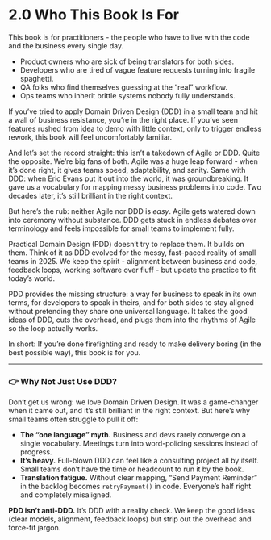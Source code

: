 # 2.0 Who This Book Is For

This book is for practitioners - the people who have to live with the code and the business every single day.

- Product owners who are sick of being translators for both sides.
- Developers who are tired of vague feature requests turning into fragile spaghetti.
- QA folks who find themselves guessing at the “real” workflow.
- Ops teams who inherit brittle systems nobody fully understands.

If you’ve tried to apply Domain Driven Design (DDD) in a small team and hit a wall of business resistance, you’re in the right place. If you’ve seen features rushed from idea to demo with little context, only to trigger endless rework, this book will feel uncomfortably familiar.

And let’s set the record straight: this isn’t a takedown of Agile or DDD. Quite the opposite. We’re big fans of both. Agile was a huge leap forward - when it’s done right, it gives teams speed, adaptability, and sanity. Same with DDD: when Eric Evans put it out into the world, it was groundbreaking. It gave us a vocabulary for mapping messy business problems into code. Two decades later, it’s still brilliant in the right context.

But here’s the rub: neither Agile nor DDD is *easy*. Agile gets watered down into ceremony without substance. DDD gets stuck in endless debates over terminology and feels impossible for small teams to implement fully.

Practical Domain Design (PDD) doesn’t try to replace them. It builds on them. Think of it as DDD evolved for the messy, fast-paced reality of small teams in 2025. We keep the spirit - alignment between business and code, feedback loops, working software over fluff - but update the practice to fit today’s world.

PDD provides the missing structure: a way for business to speak in its own terms, for developers to speak in theirs, and for both sides to stay aligned without pretending they share one universal language. It takes the good ideas of DDD, cuts the overhead, and plugs them into the rhythms of Agile so the loop actually works.

In short: If you’re done firefighting and ready to make delivery boring (in the best possible way), this book is for you.


---

### 👉 Why Not Just Use DDD?

Don’t get us wrong: we love Domain Driven Design. It was a game-changer when it came out, and it’s still brilliant in the right context. But here’s why small teams often struggle to pull it off:

- **The “one language” myth.** Business and devs rarely converge on a single vocabulary. Meetings turn into word-policing sessions instead of progress.
- **It’s heavy.** Full-blown DDD can feel like a consulting project all by itself. Small teams don’t have the time or headcount to run it by the book.
- **Translation fatigue.** Without clear mapping, “Send Payment Reminder” in the backlog becomes `retryPayment()` in code. Everyone’s half right and completely misaligned.

**PDD isn’t anti-DDD.** It’s DDD with a reality check. We keep the good ideas (clear models, alignment, feedback loops) but strip out the overhead and force-fit jargon.
